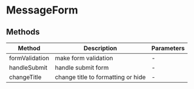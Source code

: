 # MessageForm

## Methods

<!-- @vuese:MessageForm:methods:start -->
|Method|Description|Parameters|
|---|---|---|
|formValidation|make form validation|-|
|handleSubmit|handle submit form|-|
|changeTitle|change title to formatting or hide|-|

<!-- @vuese:MessageForm:methods:end -->



